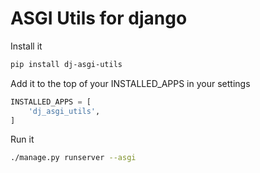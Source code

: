 # ASGI Utils for django

Install it

```bash
pip install dj-asgi-utils
```

Add it to the top of your INSTALLED_APPS in your settings

```python
INSTALLED_APPS = [
    'dj_asgi_utils',
]
```

Run it

```bash
./manage.py runserver --asgi
```